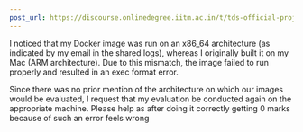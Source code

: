 ```yaml
---
post_url: https://discourse.onlinedegree.iitm.ac.in/t/tds-official-project1-discrepencies/171141/40
---
```

I noticed that my Docker image was run on an x86\_64 architecture (as indicated by my email in the shared logs), whereas I originally built it on my Mac (ARM architecture). Due to this mismatch, the image failed to run properly and resulted in an exec format error.

Since there was no prior mention of the architecture on which our images would be evaluated, I request that my evaluation be conducted again on the appropriate machine. Please help as after doing it correctly getting 0 marks because of such an error feels wrong